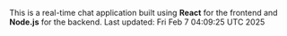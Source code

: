 This is a real-time chat application built using **React** for the frontend and **Node.js** for the backend.
Last updated: Fri Feb  7 04:09:25 UTC 2025
